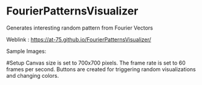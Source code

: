 # FourierPatternsVisualizer
Generates interesting random pattern from Fourier Vectors

Weblink : https://at-75.github.io/FourierPatternsVisualizer/

Sample Images:

#Setup
Canvas size is set to 700x700 pixels.
The frame rate is set to 60 frames per second.
Buttons are created for triggering random visualizations and changing colors.
